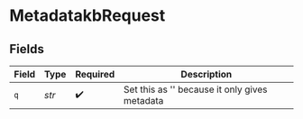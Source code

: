 # MetadatakbRequest


## Fields

| Field                                         | Type                                          | Required                                      | Description                                   |
| --------------------------------------------- | --------------------------------------------- | --------------------------------------------- | --------------------------------------------- |
| `q`                                           | *str*                                         | :heavy_check_mark:                            | Set this as '' because it only gives metadata |